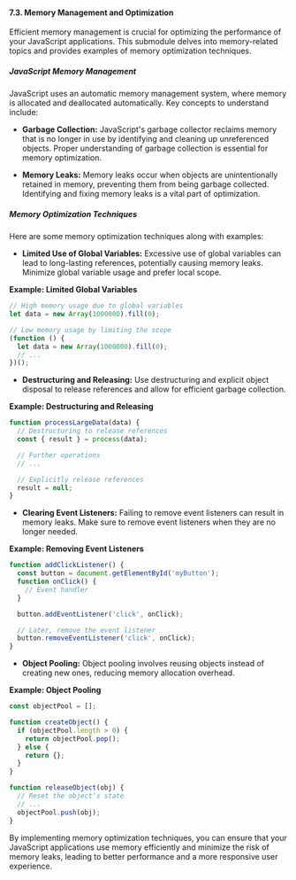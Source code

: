 #### 7.3. Memory Management and Optimization

Efficient memory management is crucial for optimizing the performance of your JavaScript applications. This submodule delves into memory-related topics and provides examples of memory optimization techniques.

##### JavaScript Memory Management

JavaScript uses an automatic memory management system, where memory is allocated and deallocated automatically. Key concepts to understand include:

- **Garbage Collection:** JavaScript's garbage collector reclaims memory that is no longer in use by identifying and cleaning up unreferenced objects. Proper understanding of garbage collection is essential for memory optimization.

- **Memory Leaks:** Memory leaks occur when objects are unintentionally retained in memory, preventing them from being garbage collected. Identifying and fixing memory leaks is a vital part of optimization.

##### Memory Optimization Techniques

Here are some memory optimization techniques along with examples:

- **Limited Use of Global Variables:** Excessive use of global variables can lead to long-lasting references, potentially causing memory leaks. Minimize global variable usage and prefer local scope.

**Example: Limited Global Variables**

```javascript
// High memory usage due to global variables
let data = new Array(1000000).fill(0);

// Low memory usage by limiting the scope
(function () {
  let data = new Array(1000000).fill(0);
  // ...
})();
```

- **Destructuring and Releasing:** Use destructuring and explicit object disposal to release references and allow for efficient garbage collection.

**Example: Destructuring and Releasing**

```javascript
function processLargeData(data) {
  // Destructuring to release references
  const { result } = process(data);

  // Further operations
  // ...

  // Explicitly release references
  result = null;
}
```

- **Clearing Event Listeners:** Failing to remove event listeners can result in memory leaks. Make sure to remove event listeners when they are no longer needed.

**Example: Removing Event Listeners**

```javascript
function addClickListener() {
  const button = document.getElementById('myButton');
  function onClick() {
    // Event handler
  }

  button.addEventListener('click', onClick);

  // Later, remove the event listener
  button.removeEventListener('click', onClick);
}
```

- **Object Pooling:** Object pooling involves reusing objects instead of creating new ones, reducing memory allocation overhead.

**Example: Object Pooling**

```javascript
const objectPool = [];

function createObject() {
  if (objectPool.length > 0) {
    return objectPool.pop();
  } else {
    return {};
  }
}

function releaseObject(obj) {
  // Reset the object's state
  // ...
  objectPool.push(obj);
}
```

By implementing memory optimization techniques, you can ensure that your JavaScript applications use memory efficiently and minimize the risk of memory leaks, leading to better performance and a more responsive user experience.
